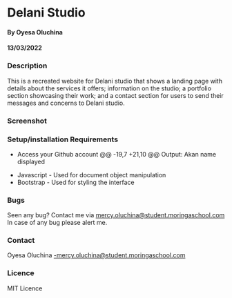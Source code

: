 # Delani Studio 
#### By Oyesa Oluchina
#### 13/03/2022  

### Description
This is a recreated website for Delani studio that shows a landing page with details about the services it offers; information on the studio; a portfolio section showcasing their work; and a contact section for users to send their messages and concerns to Delani studio.

### Screenshot


### Setup/installation Requirements
 * Access your Github account
@@ -19,7 +21,10 @@ Output: Akan name displayed
 - Javascript - Used for document object manipulation
 - Bootstrap - Used for styling the interface
 ### Bugs
 Seen any bug? Contact me via mercy.oluchina@student.moringaschool.com
 In case of any bug please alert me.

### Contact
Oyesa Oluchina -mercy.oluchina@student.moringaschool.com

 ### Licence
 MIT Licence